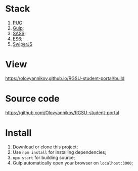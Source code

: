 # Stack
1. [PUG](https://pugjs.org)
2. [Gulp](https://gulpjs.com/);
3. [SASS](https://sass-scss.ru/); 
4. [ES6](https://habr.com/ru/post/305900/);
5. [SwiperJS](https://swiperjs.com/)

# View
https://olovyannikov.github.io/RGSU-student-portal/build

# Source code
https://github.com/Olovyannikov/RGSU-student-portal

# Install

1. Download or clone this project;
2. Use `npm install` for installing dependencies;
3. `npm start` for building source; 
4. Gulp automatically open your browser on `localhost:3000`;
